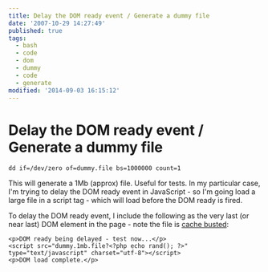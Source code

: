 ```yaml
---
title: Delay the DOM ready event / Generate a dummy file
date: '2007-10-29 14:27:49'
published: true
tags:
  - bash
  - code
  - dom
  - dummy
  - code
  - generate
modified: '2014-09-03 16:15:12'
---
```

# Delay the DOM ready event / Generate a dummy file

    dd if=/dev/zero of=dummy.file bs=1000000 count=1

This will generate a 1Mb (approx) file.  Useful for tests.  In my particular case, I'm trying to delay the DOM ready event in JavaScript - so I'm going load a large file in a script tag - which will load before the DOM ready is fired.

To delay the DOM ready event, I include the following as the very last (or near last) DOM element in the page - note the file is [cache busted](http://www.google.co.uk/search?q=define%3Acache+busting):

    <p>DOM ready being delayed - test now...</p>
    <script src="dummy.1mb.file?<?php echo rand(); ?>" type="text/javascript" charset="utf-8"></script>
    <p>DOM load complete.</p>
